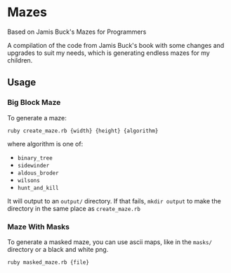 # Mazes
Based on Jamis Buck's Mazes for Programmers

A compilation of the code from Jamis Buck's book with some changes and upgrades to suit my needs, which is generating endless mazes for my children.

## Usage

### Big Block Maze
To generate a maze:

```
ruby create_maze.rb {width} {height} {algorithm}
```

where algorithm is one of:
* `binary_tree`
* `sidewinder`
* `aldous_broder`
* `wilsons`
* `hunt_and_kill`

It will output to an `output/` directory. If that fails, `mkdir output` to make the directory in the same place as `create_maze.rb`

### Maze With Masks
To generate a masked maze, you can use ascii maps, like in the `masks/` directory or a black and white png. 

```
ruby masked_maze.rb {file}
```